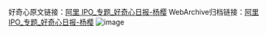 好奇心原文链接：[阿里 IPO_专题_好奇心日报-杨樱](https://www.qdaily.com/articles/2479.html)
WebArchive归档链接：[阿里 IPO_专题_好奇心日报-杨樱](http://web.archive.org/web/20190623151127/https://www.qdaily.com/articles/2479.html)
![image](http://ww3.sinaimg.cn/large/007d5XDply1g3v69jiq9xj30u01l5tef)